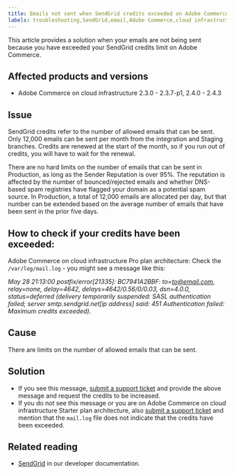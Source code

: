 ```yaml
---
title: Emails not sent when SendGrid credits exceeded on Adobe Commerce
labels: troubleshooting,SendGrid,email,Adobe Commerce,cloud infrastructure,Pro,Starter,Magento,2.3.0,2.3.1,2.3.2,2.3.3,2.3.2-p2,2.3.4,2.3.3-p1,2.3.5,2.3.4-p2,2.3.5-p1,2.3.5-p2,2.3.6,2.3.6-p1,2.3.7,2.3.7-p1,2.4.0,2.4.0-p1,2.4.1,2.4.1-p1,2.4.2,2.4.2-p1,2.4.2-p2,2.4.3
---
```

This article provides a solution when your emails are not being sent because you have exceeded your SendGrid credits limit on Adobe Commerce.

## Affected products and versions

* Adobe Commerce on cloud infrastructure 2.3.0 - 2.3.7-p1, 2.4.0 - 2.4.3

## Issue

SendGrid credits refer to the number of allowed emails that can be sent. Only 12,000 emails can be sent per month from the integration and Staging branches. Credits are renewed at the start of the month, so if you run out of credits, you will have to wait for the renewal.

There are no hard limits on the number of emails that can be sent in Production, as long as the Sender Reputation is over 95%. The reputation is affected by the number of bounced/rejected emails and whether DNS-based spam registries have flagged your domain as a potential spam source. In Production, a total of 12,000 emails are allocated per day, but that number can be extended based on the average number of emails that have been sent in the prior five days.

## How to check if your credits have been exceeded:

Adobe Commerce on cloud infrastructure Pro plan architecture: Check the `/var/log/mail.log` - you might see a message like this:

*May 28 21:13:00 <i-node> postfix/error[21335]: BC7941A2BBF: to=<to@email.com>, relay=none, delay=4642, delays=4642/0.56/0/0.03, dsn=4.0.0, status=deferred (delivery temporarily suspended: SASL authentication failed; server smtp.sendgrid.net[ip address] said: 451 Authentication failed: Maximum credits exceeded)*.

## Cause

There are limits on the number of allowed emails that can be sent.

## Solution

* If you see this message, [submit a support ticket](https://support.magento.com/hc/en-us/articles/360019088251) and provide the above message and request the credits to be increased.
* If you do not see this message or you are on Adobe Commerce on cloud infrastructure Starter plan architecture, also [submit a support ticket](https://support.magento.com/hc/en-us/articles/360019088251) and mention that the `mail.log` file does not indicate that the credits have been exceeded.

## Related reading

* [SendGrid](https://devdocs.magento.com/cloud/project/sendgrid.html) in our developer documentation.
